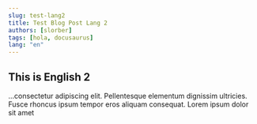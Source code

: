 ```yaml
---
slug: test-lang2
title: Test Blog Post Lang 2
authors: [slorber]
tags: [hola, docusaurus]
lang: "en"
---
```


## This is English 2

<!-- truncate -->

...consectetur adipiscing elit. Pellentesque elementum dignissim ultricies. Fusce rhoncus ipsum tempor eros aliquam consequat. Lorem ipsum dolor sit amet
